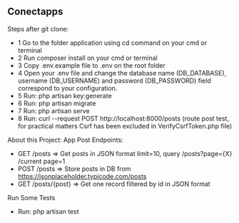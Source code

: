 
## Conectapps
Steps after git clone: 
- 1 Go to the folder application using cd command on your cmd or terminal
- 2 Run composer install on your cmd or terminal
- 3 Copy .env.example file to .env on the root folder
- 4 Open your .env file and change the database name (DB_DATABASE), username (DB_USERNAME) and password (DB_PASSWORD) field correspond to your configuration.
- 5 Run: php artisan key:generate
- 6 Run: php artisan migrate
- 7 Run: php artisan serve
- 8 Run: curl --request POST http://localhost:8000/posts (route post test, for practical matters Csrf has been excluded in VerifyCsrfToken.php file)

About this Project:
App Post Endpoints:
- GET /posts => Get posts in JSON format limit=10, query /posts?page={X} /current page=1
- POST /posts => Store posts in DB from https://jsonplaceholder.typicode.com/posts
- GET /posts/{post} => Get one record filtered by id in JSON format

Run Some Tests
- Run: php artisan test





